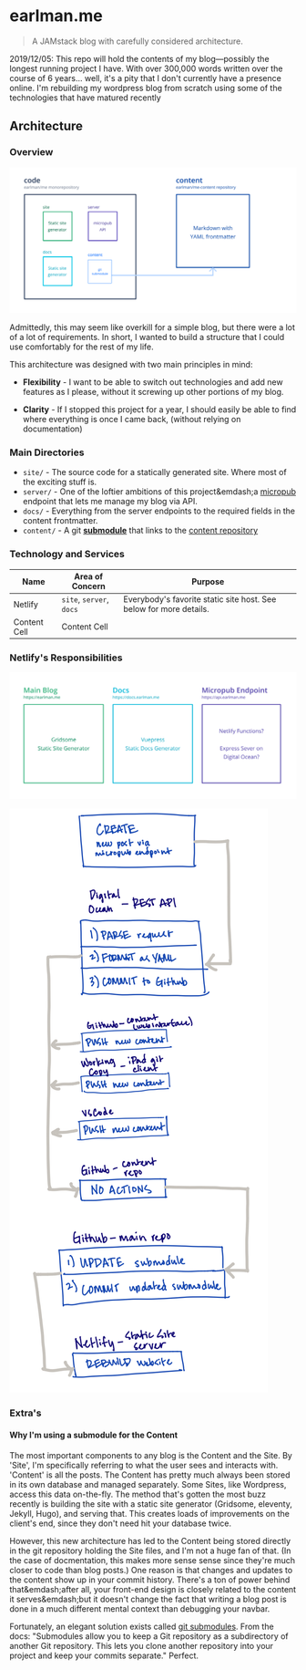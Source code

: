 # earlman.me

> A JAMstack blog with carefully considered architecture.

2019/12/05: This repo will hold the contents of my blog&mdash;possibly the longest running project I have. With over 300,000 words written over the course of 6 years... well, it's a pity that I don't currently have a presence online. I'm rebuilding my wordpress blog from scratch using some of the technologies that have matured recently 

## Architecture

### Overview

<img src="/docs/assets/site-architecture-github.png" />

Admittedly, this may seem like overkill for a simple blog, but there were a lot of a lot of requirements. In short, I wanted to build a structure that I could use comfortably for the rest of my life. 

This architecture was designed with two main principles in mind:

* **Flexibility** - I want to be able to switch out technologies and add new features as I please, without it screwing up other portions of my blog. 

* **Clarity** - If I stopped this project for a year, I should easily be able to find where everything is once I came back, (without relying on documentation)

### Main Directories

* `site/` - The source code for a statically generated site. Where most of the exciting stuff is.
* `server/` - One of the loftier ambitions of this project&emdash;a [micropub](https://indieweb.org/Micropub) endpoint that lets me manage my blog via API.
* `docs/` - Everything from the server endpoints to the required fields in the content frontmatter.
* `content/` - A git [**submodule**](https://git-scm.com/book/en/v2/Git-Tools-Submodules) that links to the [content repository](https://github.com/earlman/me-content/)

### Technology and Services

| Name  | Area of Concern | Purpose |
| ------------- | ------------- | ------------- |
| Netlify | `site`,  `server`, `docs` | Everybody's favorite static site host. See below for more details. |
| Content Cell  | Content Cell  |

### Netlify's Responsibilities

![Flowchart of Publishing Process](/docs/assets/site-architecture-netlify.png)




![Flowchart of Publishing Process](/docs/assets/publish-flow.png)

### Extra's

#### Why I'm using a submodule for the Content
The most important components to any blog is the Content and the Site. By 'Site', I'm specifically referring to what the user sees and interacts with. 'Content' is all the posts. The Content has pretty much always been stored in its own database and managed separately. Some Sites, like Wordpress, access this data on-the-fly. The method that's gotten the most buzz recently is building the site with a static site generator (Gridsome, eleventy, Jekyll, Hugo), and serving that. This creates loads of improvements on the client's end, since they don't need hit your database twice.

However, this new architecture has led to the Content being stored directly in the git repository holding the Site files, and I'm not a huge fan of that. (In the case of docmentation, this makes more sense sense since they're much closer to code than blog posts.) One reason is that changes and updates to the content show up in your commit history. There's a ton of power behind that&emdash;after all, your front-end design is closely related to the content it serves&emdash;but it doesn't change the fact that writing a blog post is done in a much different mental context than debugging your navbar.

Fortunately, an elegant solution exists called [git submodules](https://git-scm.com/book/en/v2/Git-Tools-Submodules). From the docs: "Submodules allow you to keep a Git repository as a subdirectory of another Git repository. This lets you clone another repository into your project and keep your commits separate." Perfect. 
